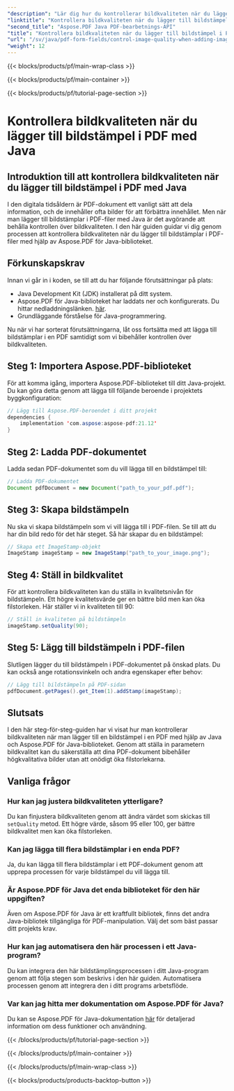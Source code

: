 ```yaml
---
"description": "Lär dig hur du kontrollerar bildkvaliteten när du lägger till bildstämplar i PDF-filer med Java med stegvisa instruktioner."
"linktitle": "Kontrollera bildkvaliteten när du lägger till bildstämpel i PDF med Java"
"second_title": "Aspose.PDF Java PDF-bearbetnings-API"
"title": "Kontrollera bildkvaliteten när du lägger till bildstämpel i PDF med Java"
"url": "/sv/java/pdf-form-fields/control-image-quality-when-adding-image-stamp-in-pdf-using-java/"
"weight": 12
---
```


{{< blocks/products/pf/main-wrap-class >}}

{{< blocks/products/pf/main-container >}}

{{< blocks/products/pf/tutorial-page-section >}}

# Kontrollera bildkvaliteten när du lägger till bildstämpel i PDF med Java


## Introduktion till att kontrollera bildkvaliteten när du lägger till bildstämpel i PDF med Java

I den digitala tidsåldern är PDF-dokument ett vanligt sätt att dela information, och de innehåller ofta bilder för att förbättra innehållet. Men när man lägger till bildstämplar i PDF-filer med Java är det avgörande att behålla kontrollen över bildkvaliteten. I den här guiden guidar vi dig genom processen att kontrollera bildkvaliteten när du lägger till bildstämplar i PDF-filer med hjälp av Aspose.PDF för Java-biblioteket.

## Förkunskapskrav

Innan vi går in i koden, se till att du har följande förutsättningar på plats:

- Java Development Kit (JDK) installerat på ditt system.
- Aspose.PDF för Java-biblioteket har laddats ner och konfigurerats. Du hittar nedladdningslänken. [här](https://releases.aspose.com/pdf/java/).
- Grundläggande förståelse för Java-programmering.

Nu när vi har sorterat förutsättningarna, låt oss fortsätta med att lägga till bildstämplar i en PDF samtidigt som vi bibehåller kontrollen över bildkvaliteten.

## Steg 1: Importera Aspose.PDF-biblioteket

För att komma igång, importera Aspose.PDF-biblioteket till ditt Java-projekt. Du kan göra detta genom att lägga till följande beroende i projektets byggkonfiguration:

```java
// Lägg till Aspose.PDF-beroendet i ditt projekt
dependencies {
    implementation 'com.aspose:aspose-pdf:21.12'
}
```

## Steg 2: Ladda PDF-dokumentet

Ladda sedan PDF-dokumentet som du vill lägga till en bildstämpel till:

```java
// Ladda PDF-dokumentet
Document pdfDocument = new Document("path_to_your_pdf.pdf");
```

## Steg 3: Skapa bildstämpeln

Nu ska vi skapa bildstämpeln som vi vill lägga till i PDF-filen. Se till att du har din bild redo för det här steget. Så här skapar du en bildstämpel:

```java
// Skapa ett ImageStamp-objekt
ImageStamp imageStamp = new ImageStamp("path_to_your_image.png");
```

## Steg 4: Ställ in bildkvalitet

För att kontrollera bildkvaliteten kan du ställa in kvalitetsnivån för bildstämpeln. Ett högre kvalitetsvärde ger en bättre bild men kan öka filstorleken. Här ställer vi in kvaliteten till 90:

```java
// Ställ in kvaliteten på bildstämpeln
imageStamp.setQuality(90);
```

## Steg 5: Lägg till bildstämpeln i PDF-filen

Slutligen lägger du till bildstämpeln i PDF-dokumentet på önskad plats. Du kan också ange rotationsvinkeln och andra egenskaper efter behov:

```java
// Lägg till bildstämpeln på PDF-sidan
pdfDocument.getPages().get_Item(1).addStamp(imageStamp);
```

## Slutsats

I den här steg-för-steg-guiden har vi visat hur man kontrollerar bildkvaliteten när man lägger till en bildstämpel i en PDF med hjälp av Java och Aspose.PDF för Java-biblioteket. Genom att ställa in parametern bildkvalitet kan du säkerställa att dina PDF-dokument bibehåller högkvalitativa bilder utan att onödigt öka filstorlekarna.

## Vanliga frågor

### Hur kan jag justera bildkvaliteten ytterligare?

Du kan finjustera bildkvaliteten genom att ändra värdet som skickas till `setQuality` metod. Ett högre värde, såsom 95 eller 100, ger bättre bildkvalitet men kan öka filstorleken.

### Kan jag lägga till flera bildstämplar i en enda PDF?

Ja, du kan lägga till flera bildstämplar i ett PDF-dokument genom att upprepa processen för varje bildstämpel du vill lägga till.

### Är Aspose.PDF för Java det enda biblioteket för den här uppgiften?

Även om Aspose.PDF för Java är ett kraftfullt bibliotek, finns det andra Java-bibliotek tillgängliga för PDF-manipulation. Välj det som bäst passar ditt projekts krav.

### Hur kan jag automatisera den här processen i ett Java-program?

Du kan integrera den här bildstämplingsprocessen i ditt Java-program genom att följa stegen som beskrivs i den här guiden. Automatisera processen genom att integrera den i ditt programs arbetsflöde.

### Var kan jag hitta mer dokumentation om Aspose.PDF för Java?

Du kan se Aspose.PDF för Java-dokumentation [här](https://reference.aspose.com/pdf/java/) för detaljerad information om dess funktioner och användning.

{{< /blocks/products/pf/tutorial-page-section >}}

{{< /blocks/products/pf/main-container >}}

{{< /blocks/products/pf/main-wrap-class >}}

{{< blocks/products/products-backtop-button >}}
